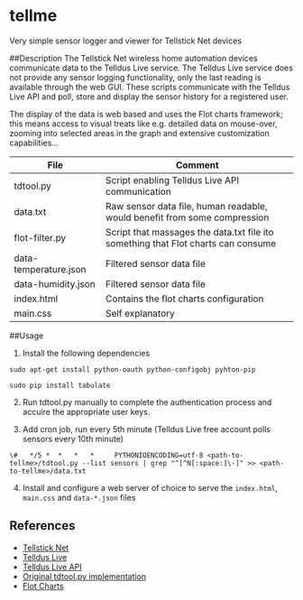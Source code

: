# tellme
Very simple sensor logger and viewer for Tellstick Net devices

##Description
The Tellstick Net wireless home automation devices communicate data to the Telldus Live service. The Telldus Live service does not provide any sensor logging functionality, only the last reading is available through the web GUI. These scripts communicate with the Telldus Live API and poll, store and display the sensor history for a registered user.

The display of the data is web based and uses the Flot charts framework; this means access to visual treats like e.g. detailed data on mouse-over, zooming into selected areas in the graph and extensive customization capabilities...

| File | Comment |
| ---- | ------- |
| tdtool.py | Script enabling Telldus Live API communication |
| data.txt | Raw sensor data file, human readable, would benefit from some compression |
| flot-filter.py | Script that massages the data.txt file ito something that Flot charts can consume |
| data-temperature.json | Filtered sensor data file |
| data-humidity.json | Filtered sensor data file |
| index.html | Contains the flot charts configuration |
| main.css | Self explanatory |

##Usage
1. Install the following dependencies

  `sudo apt-get install python-oauth python-configobj pyhton-pip`

  `sudo pip install tabulate`

2. Run tdtool.py manually to complete the authentication process and accuire the appropriate user keys. 

3. Add cron job, run every 5th minute (Telldus Live free account polls sensors every 10th minute)

  `\#   */5 *  *   *   *     PYTHONIOENCODING=utf-8 <path-to-tellme>/tdtool.py --list sensors | grep "^[^N[:space:]\-]" >> <path-to-tellme>/data.txt`

4. Install and configure a web server of choice to serve the `index.html`, `main.css` and `data-*.json` files

## References
* [Tellstick Net](http://www.telldus.se/products/tellstick_net)
* [Telldus Live](http://live.telldus.com/)
* [Telldus Live API](https://api.telldus.com/)
* [Original tdtool.py implementation](http://developer.telldus.com/browser/examples/python/live/tdtool/tdtool.py?rev=a35ad875d20fd8935be7c87426ab33cc231528f7)
* [Flot Charts](http://www.flotcharts.org/)
